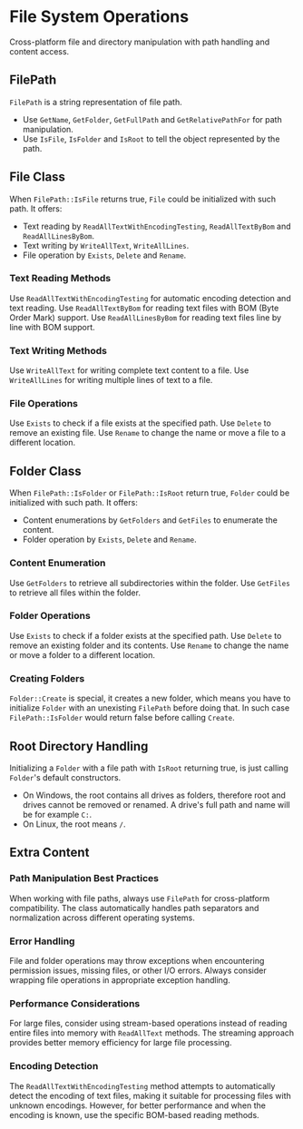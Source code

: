 # File System Operations

Cross-platform file and directory manipulation with path handling and content access.

## FilePath

`FilePath` is a string representation of file path.

- Use `GetName`, `GetFolder`, `GetFullPath` and `GetRelativePathFor` for path manipulation.
- Use `IsFile`, `IsFolder` and `IsRoot` to tell the object represented by the path.

## File Class

When `FilePath::IsFile` returns true, `File` could be initialized with such path. It offers:

- Text reading by `ReadAllTextWithEncodingTesting`, `ReadAllTextByBom` and `ReadAllLinesByBom`.
- Text writing by `WriteAllText`, `WriteAllLines`.
- File operation by `Exists`, `Delete` and `Rename`.

### Text Reading Methods

Use `ReadAllTextWithEncodingTesting` for automatic encoding detection and text reading.
Use `ReadAllTextByBom` for reading text files with BOM (Byte Order Mark) support.
Use `ReadAllLinesByBom` for reading text files line by line with BOM support.

### Text Writing Methods

Use `WriteAllText` for writing complete text content to a file.
Use `WriteAllLines` for writing multiple lines of text to a file.

### File Operations

Use `Exists` to check if a file exists at the specified path.
Use `Delete` to remove an existing file.
Use `Rename` to change the name or move a file to a different location.

## Folder Class

When `FilePath::IsFolder` or `FilePath::IsRoot` return true, `Folder` could be initialized with such path. It offers:

- Content enumerations by `GetFolders` and `GetFiles` to enumerate the content.
- Folder operation by `Exists`, `Delete` and `Rename`.

### Content Enumeration

Use `GetFolders` to retrieve all subdirectories within the folder.
Use `GetFiles` to retrieve all files within the folder.

### Folder Operations

Use `Exists` to check if a folder exists at the specified path.
Use `Delete` to remove an existing folder and its contents.
Use `Rename` to change the name or move a folder to a different location.

### Creating Folders

`Folder::Create` is special, it creates a new folder, which means you have to initialize `Folder` with an unexisting `FilePath` before doing that. In such case `FilePath::IsFolder` would return false before calling `Create`.

## Root Directory Handling

Initializing a `Folder` with a file path with `IsRoot` returning true, is just calling `Folder`'s default constructors.

- On Windows, the root contains all drives as folders, therefore root and drives cannot be removed or renamed. A drive's full path and name will be for example `C:`.
- On Linux, the root means `/`.

## Extra Content

### Path Manipulation Best Practices

When working with file paths, always use `FilePath` for cross-platform compatibility. The class automatically handles path separators and normalization across different operating systems.

### Error Handling

File and folder operations may throw exceptions when encountering permission issues, missing files, or other I/O errors. Always consider wrapping file operations in appropriate exception handling.

### Performance Considerations

For large files, consider using stream-based operations instead of reading entire files into memory with `ReadAllText` methods. The streaming approach provides better memory efficiency for large file processing.

### Encoding Detection

The `ReadAllTextWithEncodingTesting` method attempts to automatically detect the encoding of text files, making it suitable for processing files with unknown encodings. However, for better performance and when the encoding is known, use the specific BOM-based reading methods.